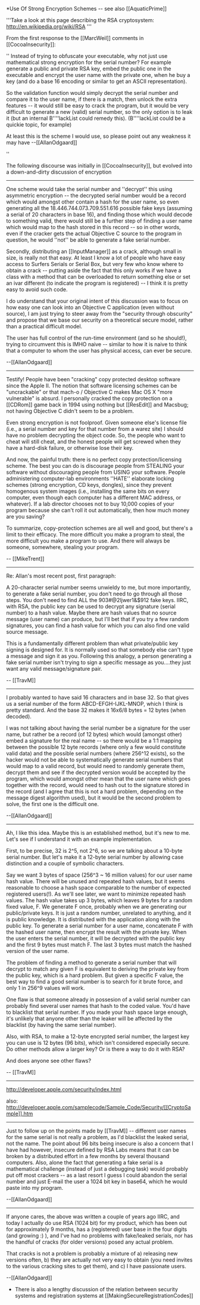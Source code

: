 

*Use Of Strong Encryption Schemes -- see also [[AquaticPrime]]

'''Take a look at this page describing the RSA cryptosystem: http://en.wikipedia.org/wiki/RSA '''

From the first response to the [[MarcWeil]] comments in [[CocoaInsecurity]]:

''
Instead of trying to obfuscate your executable, why not just use mathematical strong encryption for the serial number? For example generate a public and private RSA key, embed the public one in the executable and encrypt the user name with the private one, when he buy a key (and do a base 16 encoding or similar to get an ASCII representation).

So the validation function would simply decrypt the serial number and compare it to the user name, if there is a match, then unlock the extra features -- it would still be easy to crack the program, but it would be very difficult to generate a new (valid) serial number, so the only option is to leak it (but an internal B''''lackList could remedy this).
 (B''''lackList could be a quickie topic, for example)

At least this is the scheme I would use, so please point out any weakness it may have --[[AllanOdgaard]]

''

The following discourse was initially in [[CocoaInsecurity]], but evolved into a down-and-dirty discussion of encryption

----

One scheme would take the serial number and ''decrypt'' this using asymmetric encryption -- the decrypted serial number would be a record which would amongst other contain a hash for the user name, so even generating all the 18.446.744.073.709.551.616 possible fake keys (assuming a serial of 20 characters in base 16), and finding those which would decode to something valid, there would still be a further step of finding a user name which would map to the hash stored in this record -- so in other words, even if the cracker gets the actual Objective C source to the program in question, he would ''not'' be able to generate a fake serial number.

Secondly, distributing an [[InputManager]] as a crack, although small in size, is really not that easy. At least I know a lot of people who have easy access to Surfers Serials or Serial Box, but very few who know where to obtain a crack -- putting aside the fact that this only works if we have a class with a method that can be overloaded to return something else or set an ivar different (to indicate the program is registered) -- I think it is pretty easy to avoid such code.

I do understand that your original intent of this discussion was to focus on how easy one can look into an Objective C application (even without source), I am just trying to steer away from the "security through obscurity" and propose that we base our security on a theoretical secure model, rather than a practical difficult model.

The user has full control of the run-time environment (and so he should!), trying to circumvent this is IMHO naive -- similar to how it is naive to think that a computer to whom the user has physical access, can ever be secure.

--[[AllanOdgaard]]

----

Testify! People have been "cracking" copy protected desktop software since the Apple II. The notion that software licensing schemes can be "uncrackable" or that mach-o / Objective C makes Mac OS X "more vulnerable" is absurd. I personally cracked the copy protection on a [[CDRom]] game back in 1994 using nothing but [[ResEdit]] and Macsbug; not having Objective C didn't seem to be a problem. 

Even strong encryption is not foolproof. Given someone else's license file (i.e., a serial number and key for that number from a warez site) I should have no problem decrypting the object code. So, the people who want to cheat will still cheat, and the honest people will get screwed when they have a hard-disk failure, or otherwise lose their key. 

And now, the painful truth: there is no perfect copy protection/licensing scheme. The best you can do is discourage people from STEALING your software without discouraging people from USING your software. People administering computer-lab environments ''HATE'' elaborate locking schemes (strong encryption, CD keys, dongles), since they prevent homogenous system images (i.e., installing the same bits on every computer, even though each computer has a different MAC address, or whatever). If a lab director chooses not to buy 10,000 copies of your program because she can't roll it out automatically, then how much money are you saving? 

To summarize, copy-protection schemes are all well and good, but there's a limit to their efficacy. The more difficult you make a program to steal, the more difficult you make a program to use. And there will always be someone, somewhere, stealing your program.

-- [[MikeTrent]]

----

Re: Allan's most recent post, first paragraph:

A 20-character serial number seems unwieldy to me, but more importantly, to generate a fake serial number, you don't need to go through all those steps. You don't need to find ALL the 903#@2ljwer1&$912 fake keys. IIRC, with RSA, the public key can be used to decrypt any signature (serial number) to a hash value. Maybe there are hash values that no source message (user name) can produce, but I'll bet that if you try a few random signatures, you can find a hash value for which you can also find one valid source message.

This is a fundamentally different problem than what private/public key signing is designed for. It is normally used so that somebody else can't type a message and sign it as you. Following this analogy, a person generating a fake serial number isn't trying to sign a specific message as you....they just want any valid message/signature pair.

-- [[TravM]]

----

I probably wanted to have said 16 characters and in base 32. So that gives us a serial number of the form ABCD-EFGH-IJKL-MNOP, which I think is pretty standard. And the base 32 makes it 16x6/8 bytes = 12 bytes (when decoded).

I was not talking about having the serial number be a signature for the user name, but rather be a record (of 12 bytes) which would (amongst other) embed a signature for the real name -- so there would be a 1:1 mapping between the possible 12 byte records (where only a few would constitute valid data) and the possible serial numbers (where 256^12 exists), so the hacker would not be able to systematically generate serial numbers that would map to a valid record, but would need to randomly generate them, decrypt them and see if the decrypted version would be accepted by the program, which would amongst other mean that the user name which goes together with the record, would need to hash out to the signature stored in the record (and I agree that this is not a hard problem, depending on the message digest algorithm used), but it would be the second problem to solve, the first one is the difficult one.

--[[AllanOdgaard]]

----

Ah, I like this idea. Maybe this is an established method, but it's new to me. Let's see if I understand it with an example implementation.

First, to be precise, 32 is 2^5, not 2^6, so we are talking about a 10-byte serial number. But let's make it a 12-byte serial number by allowing case distinction and a couple of symbolic characters.

Say we want 3 bytes of space (256^3 ~ 16 million values) for our user name hash value. There will be unused and repeated hash values, but it seems reasonable to choose a hash space comparable to the number of expected registered users(!). As we'll see later, we want to minimize repeated hash values. The hash value takes up 3 bytes, which leaves 9 bytes for a random fixed value, F. We generate F once, probably when we are generating our public/private keys. It is just a random number, unrelated to anything, and it is public knowledge. It is distributed with the application along with the public key. To generate a serial number for a user name, concatenate F with the hashed user name, then encrypt the result with the private key. When the user enters the serial number, it will be decrypted with the public key and the first 9 bytes must match F. The last 3 bytes must match the hashed version of the user name.

The problem of finding a method to generate a serial number that will decrypt to match any given F is equivalent to deriving the private key from the public key, which is a hard problem. But given a specific F value, the best way to find a good serial number is to search for it brute force, and only 1 in 256^9 values will work.

One flaw is that someone already in possesion of a valid serial number can probably find several user names that hash to the coded value. You'd have to blacklist that serial number. If you made your hash space large enough, it's unlikely that anyone other than the leaker will be affected by the blacklist (by having the same serial number).

Also, with RSA, to make a 12-byte encrypted serial number, the largest key you can use is 12 bytes (96 bits), which isn't considered especially secure. Do other methods allow a larger key? Or is there a way to do it with RSA?

And does anyone see other flaws?

-- [[TravM]]

----

http://developer.apple.com/security/index.html

also: http://developer.apple.com/samplecode/Sample_Code/Security/[[CryptoSample]].htm

----

Just to follow up on the points made by [[TravM]] -- different user names for the same serial is not really a problem, as I'd blacklist the leaked serial, not the name. The point about 96 bits being insecure is also a concern that I have had however, insecure defined by RSA Labs means that it can be broken by a distributed effort in a few months by several thousand computers. Also, alone the fact that generating a fake serial is a mathematical challenge (instead of just a debugging task) would probably put off most crackers --  as a last resort I guess I could abandon the serial number and just E-mail the user a 1024 bit key in base64, which he would paste into my program.

--[[AllanOdgaard]]

----

If anyone cares, the above was written a couple of years ago IIRC, and today I actually do use RSA (1024 bit) for my product, which has been out for approximately 9 months, has a (registered) user base in the four digits (and growing :) ), and I've had no problems with fake/leaked serials, nor has the handful of cracks (for older versions) posed any actual problem.

That cracks is not a problem is probably a mixture of a) releasing new versions often, b) they are actually not very easy to obtain (you need invites to the various cracking sites to get them), and c) I have passionate users.

--[[AllanOdgaard]]

* There is also a lengthy discussion of the relation between security systems and registration systems at [[MakingSecureRegistrationCodes]]